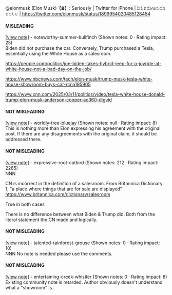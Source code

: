 @elonmusk (Elon Musk)【𝗕】: Seriously | Twitter for iPhone | 𝚋𝚒𝚛𝚍𝚠𝚊𝚝𝚌𝚑 𝚗𝚘𝚝𝚎 | https://twitter.com/elonmusk/status/1899954020485128454

#### MISLEADING

[[view note]](https://x.com/i/birdwatch/n/1899963150499238097) - noteworthy-summer-bullfinch (Shown notes: 0 · Rating impact: 25)\
Biden did not purchase the car. Conversely, Trump purchased a Tesla, essentially using the White House as a salesroom.

https://people.com/politics/joe-biden-takes-hybrid-jeep-for-a-joyride-at-white-house-not-a-bad-day-on-the-job/

https://www.nbcnews.com/tech/elon-musk/trump-musk-tesla-white-house-showroom-buys-car-rcna195905

https://www.cnn.com/2025/03/11/politics/video/tesla-white-house-donald-trump-elon-musk-anderson-cooper-ac360-digvid

#### NOT MISLEADING

[[view note]](https://x.com/i/birdwatch/n/1900027935584903485) - worldly-tree-bluejay (Shown notes: null · Rating impact: 8)\
This is nothing more than Elon expressing his agreement with the original post. If there are any disagreements with the original claim, it should be addressed there.

#### NOT MISLEADING

[[view note]](https://x.com/i/birdwatch/n/1899969243510370443) - expressive-root-catbird (Shown notes: 212 · Rating impact: 2265)\
NNN

CN is incorrect in the definition of a salesroom. From Britannica Dictionary: 1, "a place where things that are for sale are displayed" 
https://www.britannica.com/dictionary/salesroom 

True in both cases

There is no difference between what Biden & Trump did. Both from the literal statement the CN made and logically. 

#### NOT MISLEADING

[[view note]](https://x.com/i/birdwatch/n/1899969076048650711) - talented-rainforest-grouse (Shown notes: 0 · Rating impact: 10)\
NNN No note is needed please use the comments.

#### NOT MISLEADING

[[view note]](https://x.com/i/birdwatch/n/1899966513471271198) - entertaining-creek-whistler (Shown notes: 0 · Rating impact: 8)\
Existing community note is retarded.  Author obviously doesn't understand what a "showroom" is.
